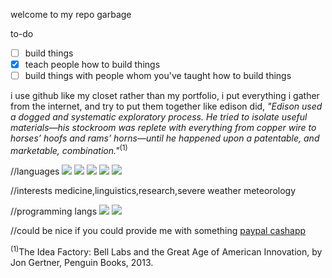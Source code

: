 

welcome to my repo garbage

to-do
- [ ] build things
- [x] teach people how to build things
- [ ] build things with people whom you've taught how to build things

i use github like my closet rather than my portfolio, i put everything i gather from the internet, and try to put them together like edison did, <i>"Edison used a dogged and systematic exploratory process. He tried to isolate useful materials—his stockroom was replete with everything from copper wire to horses’ hoofs and rams’ horns—until he happened upon a patentable, and marketable, combination."</i><sup>(1)</sup>




//languages
![](https://img.shields.io/badge/English-5/5-green)
![](https://img.shields.io/badge/Turkish-5/5-green)
![](https://img.shields.io/badge/Spanish-2/5-yellow)
![](https://img.shields.io/badge/French-1/5-yellow)
![](https://img.shields.io/badge/Hebrew-0/5-red)


//interests 
medicine,linguistics,research,severe weather meteorology



//programming langs
![](https://img.shields.io/badge/proficient-python,javascript-green)
![](https://img.shields.io/badge/familiar-java,latex-yellow)







//could be nice if you could provide me with something [paypal ](https://paypal.me/hakancangunerli?locale.x=en_US "paypal me")[cashapp](https://cash.app/$HakanCanGunerli "paypal me")
















<sup>(1)</sup>The Idea Factory: Bell Labs and the Great Age of American Innovation, by Jon Gertner, Penguin Books, 2013.


